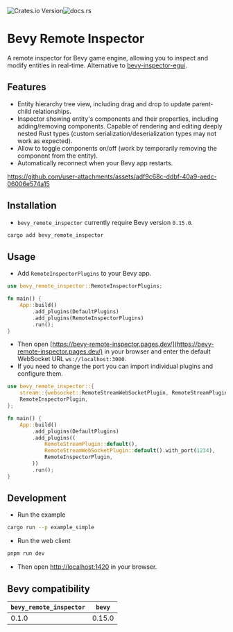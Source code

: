 <img alt="Crates.io Version" src="https://img.shields.io/crates/v/bevy_remote_inspector"><img alt="docs.rs" src="https://img.shields.io/docsrs/bevy_remote_inspector">

# Bevy Remote Inspector

A remote inspector for Bevy game engine, allowing you to inspect and modify entities in real-time. Alternative to [bevy-inspector-egui](https://github.com/jakobhellermann/bevy-inspector-egui).

## Features

- Entity hierarchy tree view, including drag and drop to update parent-child relationships.
- Inspector showing entity's components and their properties, including adding/removing components. Capable of rendering and editing deeply nested Rust types (custom serialization/deserialization types may not work as expected).
- Allow to toggle components on/off (work by temporarily removing the component from the entity).
- Automatically reconnect when your Bevy app restarts.

https://github.com/user-attachments/assets/adf9c68c-ddbf-40a9-aedc-06006e574a15

## Installation

- `bevy_remote_inspector` currently require Bevy version `0.15.0`.

```bash
cargo add bevy_remote_inspector
```

## Usage

- Add `RemoteInspectorPlugins` to your Bevy app.

```rust
use bevy_remote_inspector::RemoteInspectorPlugins;

fn main() {
    App::build()
        .add_plugins(DefaultPlugins)
        .add_plugins(RemoteInspectorPlugins)
        .run();
}
```

- Then open [https://bevy-remote-inspector.pages.dev/](https://bevy-remote-inspector.pages.dev/) in your browser and enter the default WebSocket URL `ws://localhost:3000`.
- If you need to change the port you can import individual plugins and configure them.

```rust
use bevy_remote_inspector::{
    stream::{websocket::RemoteStreamWebSocketPlugin, RemoteStreamPlugin},
    RemoteInspectorPlugin,
};

fn main() {
    App::build()
        .add_plugins(DefaultPlugins)
        .add_plugins((
            RemoteStreamPlugin::default(),
            RemoteStreamWebSocketPlugin::default().with_port(1234),
            RemoteInspectorPlugin,
        ))
        .run();
}
```

## Development

- Run the example

```bash
cargo run --p example_simple
```

- Run the web client

```bash
pnpm run dev
```

- Then open [http://localhost:1420](http://localhost:1420) in your browser.

## Bevy compatibility

| `bevy_remote_inspector` | `bevy` |
| ----------------------- | ------ |
| 0.1.0                   | 0.15.0 |
